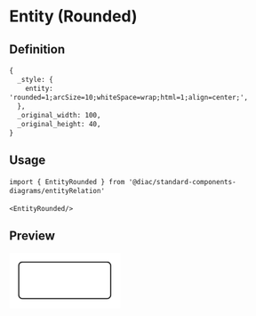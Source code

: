 # Entity (Rounded)

## Definition

```
{
  _style: { 
    entity: 'rounded=1;arcSize=10;whiteSpace=wrap;html=1;align=center;',
  },
  _original_width: 100,
  _original_height: 40,
}
```

## Usage

```
import { EntityRounded } from '@diac/standard-components-diagrams/entityRelation'

<EntityRounded/>
```

## Preview

<img src="./entity-rounded.png" width="200"/>
